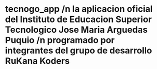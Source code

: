 # tecnogo_app /n la aplicacion oficial del Instituto de Educacion Superior Tecnologico Jose Maria Arguedas Puquio /n programado por integrantes del grupo de desarrollo RuKana Koders
